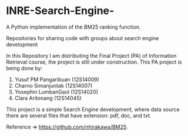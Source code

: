 # INRE-Search-Engine-

A Python implementation of the BM25 ranking function.


Repositories for sharing code with groups about search engine development

In this Repository I am distributing the Final Project (PA) of Information Retrieval course, the project is still under construction. This PA project is being done by:

  1. Yusuf PM Pangaribuan (12S14009)
  2. Charno Simanjuntak   (12S14007)
  3. Yosephin LumbanGaol  (12S14020)
  4. Clara Aritonang      (12S14045)

This project is a simple Search Engine development, where data source there are several files that have extension: pdf, doc, and txt.

Reference => https://github.com/nhirakawa/BM25.

